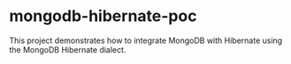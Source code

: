 # mongodb-hibernate-poc

This project demonstrates how to integrate MongoDB with Hibernate using the MongoDB Hibernate dialect.
